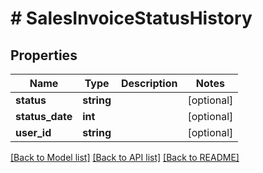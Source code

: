 # # SalesInvoiceStatusHistory

## Properties

Name | Type | Description | Notes
------------ | ------------- | ------------- | -------------
**status** | **string** |  | [optional]
**status_date** | **int** |  | [optional]
**user_id** | **string** |  | [optional]

[[Back to Model list]](../../README.md#models) [[Back to API list]](../../README.md#endpoints) [[Back to README]](../../README.md)
